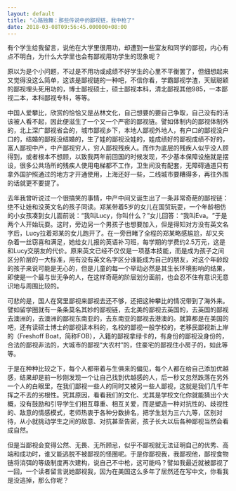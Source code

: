 ```yaml
---
layout: default
title: "心路独舞：那些传说中的鄙视链，我中枪了"
date: 2018-03-08T09:56:45.000000+08:00
---
```


有个学生给我留言，说他在大学里很用功，却遭到一些室友和同学的鄙视，内心有点不明白，为什么大学里也会有鄙视用功学生的现象呢？

原以为是个小问题，不过是不用功或成绩不好学生的心里不平衡罢了，但细想起来又觉得没这么简单，这该是鄙视链的一种吧，不信你看，学霸鄙视学渣，天赋聪颖的鄙视埋头死用功的，博士鄙视硕士，硕士鄙视本科，清北鄙视其他985，一本鄙视二本，本科鄙视专科，等等。

中国人爱攀比，欣赏的恰恰又是丛林文化，自己想要的要自己争取，自己没有的活该被人看不起，因此便滋生了一个又一个严密的鄙视链。譬如体制内的鄙视体制外的，北上深广鄙视省会的，城市鄙视乡下，本地人鄙视外地人，有户口的鄙视没户口的，结婚的鄙视没结婚的，生了娃的鄙视没娃的，娃成绩好的鄙视成绩不好的，富人鄙视中产，中产鄙视穷人，穷人鄙视残疾人。而作为底层的残疾人似乎没人顾得到，或者根本不想顾，以致我两年前回国的时候发现，不少基本保障设施就是摆设，很多公共场所的残疾人使用电梯都不工作，卫生间没有配套，无障碍通道只有拿外国护照通过的地方才开通使用，上海还好一些，二线城市要糟得多，再往外围的话就更不要提了。

去年我曾听说过一个很搞笑的事情，中产中间又诞生出了一条非常奇葩的鄙视链：绝不让娃和没英文名的孩子同读。郑某带着5岁的女儿在国贸玩耍，一个年龄相仿的小女孩凑到女儿面前说：‌‌“我叫Lucy，你叫什么？‌‌”女儿回答：‌‌“我叫Eva。‌‌”于是两个人开始玩耍。这时，旁边另一个男孩子也想要加入，但是得知对方没有英文名字后，Lucy拉着郑某的女儿跑开了。在一旁目睹了全程的郑某略感尴尬，却又夹杂着一丝窃喜和满足，她给女儿报的英语补习班，每学期的学费约2.5万元，这是和Lucy交朋友的代价。原来英文已经不仅仅是一项基本技能，而是成为孩子之间区分阶层的一大标准，用有没有英文名字区分谁能成为自己的朋友，对这个年龄段的孩子来说可能是无心的，但是儿童的每一个举动必然是其生长环境影响的结果，即使是一个最与世无争的人，在这样奇葩的阶层划分面前，也会忍不住有意识无意识地与周围比较的。

可悲的是，国人在窝里鄙视来鄙视去还不够，还把这种攀比的情况带到了海外来。譬如留学圈就有一条条莫名其妙的鄙视链，去北美的鄙视去英国的，去英国的鄙视去澳洲的，去澳洲的鄙视东南亚的，去东南亚的鄙视去港澳的。就算都是在美国的吧，还有读硕士博士的鄙视读本科的，名校的鄙视一般学校的，老移民鄙视新上岸的（Freshoff Boat，简称FOB），入籍的鄙视拿绿卡的，有身份的鄙视没身份的，合法的鄙视非法的，大城市的鄙视‌‌“大农村‌‌”的，住豪宅的鄙视住小房子的，如此等等。

于是在种种比较之下，每个人都带着与生俱来的偏见，每个人都在给自己添加优越感，结果却是前一秒刚发现一个让自己找到优越感的人，后一秒又忽然跌落在另外一个人的白眼里，在我们鄙视一些人的同时又被另一些人鄙视，这就是我们几千年挥之不去的劣根性。究其原因，看看我们的文化、尤其是学校文化你就能猜出个大概，没有鼓励和引导学生们相互尊重、相互关爱，而是塑造一种对抗性的、歧视性的、敌意的情感模式，老师热衷于各种分数排名，把学生划为三六九等，区别对待，从小就挑动学生之间的敌意、对抗甚至告密，孩子长大以后各种鄙视当然会看成自然。

但是当鄙视会变得公然、无畏、无所顾忌，似乎不鄙视就无法证明自己的优秀、高端和成功时，谁又能逃脱不被鄙视的怪圈呢。于是你鄙视我，我鄙视他，鄙视食物链将消弭的等级制度再次建构，说自己不中枪，这可能吗？譬如我最近就被鄙视了一回，一个读者留言说她鄙视我，因为在美国这么多年了居然还在写中文，你看我是没逃掉，那么你呢？

